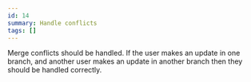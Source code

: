 ```yaml
---
id: 14
summary: Handle conflicts
tags: []
---
```


Merge conflicts should be handled. If the user makes an update in one branch, and another user makes an update in
another branch then they should be handled correctly.
